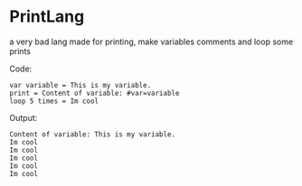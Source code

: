 # PrintLang
a very bad lang made for printing, make variables comments and loop some prints

Code:
```
var variable = This is my variable.
print = Content of variable: #var=variable
loop 5 times = Im cool
```
Output:
```
Content of variable: This is my variable.
Im cool
Im cool
Im cool
Im cool
Im cool
```
